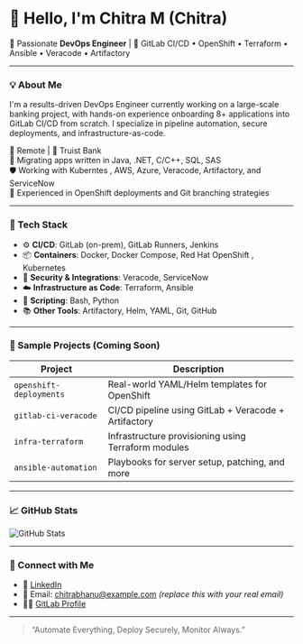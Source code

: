 # 👋 Hello, I'm Chitra M (Chitra)

🚀 Passionate **DevOps Engineer** | 🔧 GitLab CI/CD • OpenShift • Terraform • Ansible • Veracode • Artifactory

---

### 💡 About Me

I'm a results-driven DevOps Engineer currently working on a large-scale banking project, with hands-on experience onboarding 8+ applications into GitLab CI/CD from scratch. I specialize in pipeline automation, secure deployments, and infrastructure-as-code.

📍 Remote | 🏦 Truist Bank  
🔁 Migrating apps written in Java, .NET, C/C++, SQL, SAS  
🛡️ Working with Kuberntes , AWS, Azure, Veracode, Artifactory, and ServiceNow  
🚀 Experienced in OpenShift deployments and Git branching strategies  

---

### 🔧 Tech Stack

- ⚙️ **CI/CD**: GitLab (on-prem), GitLab Runners, Jenkins  
- 📦 **Containers**: Docker, Docker Compose, Red Hat OpenShift , Kubernetes   
- 🧩 **Security & Integrations**: Veracode, ServiceNow  
- ☁️ **Infrastructure as Code**: Terraform, Ansible  
- 🐚 **Scripting**: Bash, Python  
- 📚 **Other Tools**: Artifactory, Helm, YAML, Git, GitHub  

---

### 📁 Sample Projects (Coming Soon)

| Project | Description |
|--------|-------------|
| `openshift-deployments` | Real-world YAML/Helm templates for OpenShift |
| `gitlab-ci-veracode` | CI/CD pipeline using GitLab + Veracode + Artifactory |
| `infra-terraform` | Infrastructure provisioning using Terraform modules |
| `ansible-automation` | Playbooks for server setup, patching, and more |

---

### 📈 GitHub Stats

![GitHub Stats](https://github-readme-stats.vercel.app/api?username=Chitrabhanu-cmd&show_icons=true&theme=radical)

---

### 🔗 Connect with Me

- 💼 [LinkedIn](https://www.linkedin.com/in/chitrabhanu-cmd)  
- 📧 Email: chitrabhanu@example.com *(replace this with your real email)*  
- 🧑‍💻 [GitLab Profile](https://gitlab.com/Chitrabhanu-cmd)

---

> “Automate Everything, Deploy Securely, Monitor Always.”
